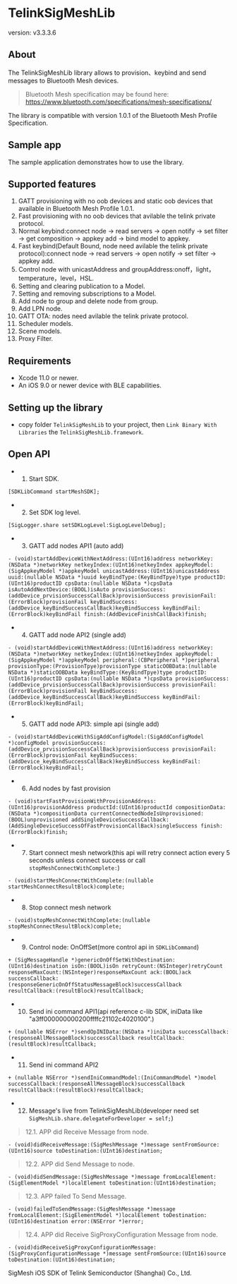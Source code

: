 # TelinkSigMeshLib

version: v3.3.3.6

## About

The TelinkSigMeshLib library allows to provision、keybind and send messages to Bluetooth Mesh devices. 

> Bluetooth Mesh specification may be found here: https://www.bluetooth.com/specifications/mesh-specifications/

The library is compatible with version 1.0.1 of the Bluetooth Mesh Profile Specification.

## Sample app

The sample application demonstrates how to use the library.

## Supported features

1. GATT provisioning with no oob devices and static oob devices that available in Bluetooth Mesh Profile 1.0.1.
2. Fast provisioning with no oob devices that avilable the telink private protocol.
3. Normal keybind:connect node -> read servers -> open notify -> set filter -> get composition -> appkey add ->
bind model to appkey.
4. Fast keybind(Default Bound, node need avilable the telink private protocol):connect node -> read servers -> open notify -> set filter -> appkey add.
5. Control node with unicastAddress and groupAddress:onoff，light，temperature，level，HSL.
6. Setting and clearing publication to a Model.
7. Setting and removing subscriptions to a Model.
8. Add node to group and delete node from group.
9. Add LPN node.
10. GATT OTA: nodes need avilable the telink private protocol.
11. Scheduler models.
12. Scene models.
13. Proxy Filter.

## Requirements

* Xcode 11.0 or newer.
* An iOS 9.0 or newer device with BLE capabilities.

## Setting up the library

* copy folder `TelinkSigMeshLib` to your project, then `Link Binary With Libraries` the `TelinkSigMeshLib.framework`.

## Open API

* 1. Start SDK.

```Object-C
[SDKLibCommand startMeshSDK];
```
* 2. Set SDK log level.

```Object-C
[SigLogger.share setSDKLogLevel:SigLogLevelDebug];
```
* 3. GATT add nodes API1 (auto add)

```Object-C
- (void)startAddDeviceWithNextAddress:(UInt16)address networkKey:(NSData *)networkKey netkeyIndex:(UInt16)netkeyIndex appkeyModel:(SigAppkeyModel *)appkeyModel unicastAddress:(UInt16)unicastAddress uuid:(nullable NSData *)uuid keyBindType:(KeyBindTpye)type productID:(UInt16)productID cpsData:(nullable NSData *)cpsData isAutoAddNextDevice:(BOOL)isAuto provisionSuccess:(addDevice_prvisionSuccessCallBack)provisionSuccess provisionFail:(ErrorBlock)provisionFail keyBindSuccess:(addDevice_keyBindSuccessCallBack)keyBindSuccess keyBindFail:(ErrorBlock)keyBindFail finish:(AddDeviceFinishCallBack)finish;
```
* 4. GATT add node API2 (single add)

```Object-C
- (void)startAddDeviceWithNextAddress:(UInt16)address networkKey:(NSData *)networkKey netkeyIndex:(UInt16)netkeyIndex appkeyModel:(SigAppkeyModel *)appkeyModel peripheral:(CBPeripheral *)peripheral provisionType:(ProvisionTpye)provisionType staticOOBData:(nullable NSData *)staticOOBData keyBindType:(KeyBindTpye)type productID:(UInt16)productID cpsData:(nullable NSData *)cpsData provisionSuccess:(addDevice_prvisionSuccessCallBack)provisionSuccess provisionFail:(ErrorBlock)provisionFail keyBindSuccess:(addDevice_keyBindSuccessCallBack)keyBindSuccess keyBindFail:(ErrorBlock)keyBindFail;
```
* 5. GATT add node API3: simple api (single add)

```Object-C
- (void)startAddDeviceWithSigAddConfigModel:(SigAddConfigModel *)configModel provisionSuccess:(addDevice_prvisionSuccessCallBack)provisionSuccess provisionFail:(ErrorBlock)provisionFail keyBindSuccess:(addDevice_keyBindSuccessCallBack)keyBindSuccess keyBindFail:(ErrorBlock)keyBindFail;
```
* 6. Add nodes by fast provision

```Object-C
- (void)startFastProvisionWithProvisionAddress:(UInt16)provisionAddress productId:(UInt16)productId compositionData:(NSData *)compositionData currentConnectedNodeIsUnprovisioned:(BOOL)unprovisioned addSingleDeviceSuccessCallback:(AddSingleDeviceSuccessOfFastProvisionCallBack)singleSuccess finish:(ErrorBlock)finish;
```
* 7. Start connect mesh network(this api will retry connect action every 5 seconds unless connect success or call `stopMeshConnectWithComplete:`)

```Object-C
- (void)startMeshConnectWithComplete:(nullable startMeshConnectResultBlock)complete;
```
* 8. Stop connect mesh network

```Object-C
- (void)stopMeshConnectWithComplete:(nullable stopMeshConnectResultBlock)complete;
```
* 9. Control node: OnOffSet(more control api in `SDKLibCommand`)

```Object-C
+ (SigMessageHandle *)genericOnOffSetWithDestination:(UInt16)destination isOn:(BOOL)isOn retryCount:(NSInteger)retryCount responseMaxCount:(NSInteger)responseMaxCount ack:(BOOL)ack successCallback:(responseGenericOnOffStatusMessageBlock)successCallback resultCallback:(resultBlock)resultCallback;
```
* 10. Send ini command API1(api reference c-lib SDK, iniData like "a3ff000000000200ffffc21102c4020100".)

```Object-C
+ (nullable NSError *)sendOpINIData:(NSData *)iniData successCallback:(responseAllMessageBlock)successCallback resultCallback:(resultBlock)resultCallback;
```
* 11. Send ini command API2

```Object-C
+ (nullable NSError *)sendIniCommandModel:(IniCommandModel *)model successCallback:(responseAllMessageBlock)successCallback resultCallback:(resultBlock)resultCallback;
```
* 12. Message's live from TelinkSigMeshLib(developer need set `SigMeshLib.share.delegateForDeveloper = self;`)

>12.1. APP did Receive Message from node.
```Object-C
- (void)didReceiveMessage:(SigMeshMessage *)message sentFromSource:(UInt16)source toDestination:(UInt16)destination;
```
>12.2. APP did Send Message to node.
```Object-C
- (void)didSendMessage:(SigMeshMessage *)message fromLocalElement:(SigElementModel *)localElement toDestination:(UInt16)destination;
```
>12.3. APP failed To Send Message.
```Object-C
- (void)failedToSendMessage:(SigMeshMessage *)message fromLocalElement:(SigElementModel *)localElement toDestination:(UInt16)destination error:(NSError *)error;
```
>12.4. APP did Receive SigProxyConfiguration Message from node.
```Object-C
- (void)didReceiveSigProxyConfigurationMessage:(SigProxyConfigurationMessage *)message sentFromSource:(UInt16)source toDestination:(UInt16)destination;
```

SigMesh iOS SDK of Telink Semiconductor (Shanghai) Co., Ltd.
